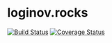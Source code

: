 # loginov.rocks

[![Build Status](https://travis-ci.com/loginov-rocks/loginov-rocks.github.io.svg?branch=master)](https://travis-ci.com/loginov-rocks/loginov-rocks.github.io)
[![Coverage Status](https://coveralls.io/repos/github/loginov-rocks/loginov-rocks.github.io/badge.svg?branch=master)](https://coveralls.io/github/loginov-rocks/loginov-rocks.github.io?branch=master)

